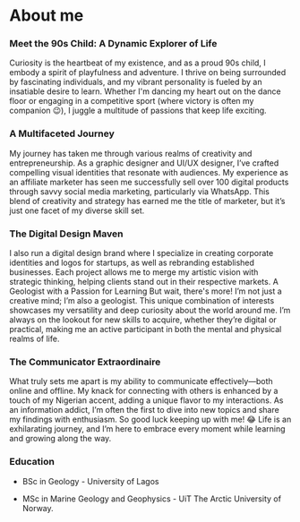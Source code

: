# About me
### Meet the 90s Child: A Dynamic Explorer of Life
Curiosity is the heartbeat of my existence, and as a proud 90s child, I embody a spirit of playfulness and adventure. I thrive on being surrounded by fascinating individuals, and my vibrant personality is fueled by an insatiable desire to learn. Whether I'm dancing my heart out on the dance floor or engaging in a competitive sport (where victory is often my companion 😉), I juggle a multitude of passions that keep life exciting.
### A Multifaceted Journey
My journey has taken me through various realms of creativity and entrepreneurship. As a graphic designer and UI/UX designer, I’ve crafted compelling visual identities that resonate with audiences. My experience as an affiliate marketer has seen me successfully sell over 100 digital products through savvy social media marketing, particularly via WhatsApp. This blend of creativity and strategy has earned me the title of marketer, but it’s just one facet of my diverse skill set.
### The Digital Design Maven
I also run a digital design brand where I specialize in creating corporate identities and logos for startups, as well as rebranding established businesses. Each project allows me to merge my artistic vision with strategic thinking, helping clients stand out in their respective markets.
A Geologist with a Passion for Learning
But wait, there's more! I’m not just a creative mind; I’m also a geologist. This unique combination of interests showcases my versatility and deep curiosity about the world around me. I’m always on the lookout for new skills to acquire, whether they’re digital or practical, making me an active participant in both the mental and physical realms of life.
### The Communicator Extraordinaire
What truly sets me apart is my ability to communicate effectively—both online and offline. My knack for connecting with others is enhanced by a touch of my Nigerian accent, adding a unique flavor to my interactions. As an information addict, I’m often the first to dive into new topics and share my findings with enthusiasm.
So good luck keeping up with me! 😂 Life is an exhilarating journey, and I’m here to embrace every moment while learning and growing along the way.



### Education
- BSc in Geology - University of Lagos

- MSc in Marine Geology and Geophysics - UiT The Arctic University of Norway.



